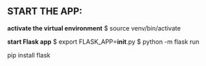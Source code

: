 ## START THE APP:

**activate the virtual environment**
$ source venv/bin/activate

**start Flask app**
$ export FLASK_APP=__init__.py
$ python -m flask run

pip install flask

